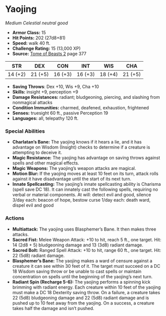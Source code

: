 # Yaojing

*Medium* *Celestial* *neutral good*

- **Armor Class:** 15
- **Hit Points:** 202 (27d8+81)
- **Speed:** walk 40 ft.
- **Challenge Rating:** 15 (13,000 XP)
- **Source:** [Tome of Beasts 2](https://koboldpress.com/kpstore/product/tome-of-beasts-2-for-5th-edition) page 377

| STR | DEX | CON | INT | WIS | CHA |
| --- | --- | --- | --- | --- | --- |
| 14 (+2) | 21 (+5) | 16 (+3) | 16 (+3) | 18 (+4) | 21 (+5) |

- **Saving Throws**: Dex +10, Wis +9, Cha +10
- **Skills:** insight +9, perception +9
- **Damage Resistances:** radiant; bludgeoning, piercing, and slashing from nonmagical attacks
- **Condition Immunities:** charmed, deafened, exhaustion, frightened
- **Senses:** truesight 60 ft., passive Perception 19
- **Languages:** all, telepathy 120 ft.

### Special Abilities

- **Charlatan’s Bane:** The yaojing knows if it hears a lie, and it has advantage on Wisdom (Insight) checks to determine if a creature is attempting to deceive it.
- **Magic Resistance:** The yaojing has advantage on saving throws against spells and other magical effects.
- **Magic Weapons:** The yaojing’s weapon attacks are magical.
- **Motion Blur:** If the yaojing moves at least 10 feet on its turn, attack rolls against it have disadvantage until the start of its next turn.
- **Innate Spellcasting:** The yaojing’s innate spellcasting ability is Charisma (spell save DC 18). It can innately cast the following spells, requiring no verbal or material components.
At will: detect evil and good, silence
3/day each: beacon of hope, bestow curse
1/day each: death ward, dispel evil and good

### Actions

- **Multiattack:** The yaojing uses Blasphemer’s Bane. It then makes three attacks.
- **Sacred Fist:** Melee Weapon Attack: +10 to hit, reach 5 ft., one target. Hit: 14 (2d8 + 5) bludgeoning damage and 13 (3d8) radiant damage.
- **Sacred Bolt:** Ranged Spell Attack: +10 to hit, range 60 ft., one target. Hit: 22 (5d8) radiant damage.
- **Blasphemer’s Bane:** The yaojing makes a ward of censure against a creature it can see within 30 feet of it. The target must succeed on a DC 18 Wisdom saving throw or be unable to cast spells or maintain concentration on spells until the beginning of the yaojing’s next turn.
- **Radiant Spin (Recharge 5-6):** The yaojing performs a spinning kick brimming with radiant energy. Each creature within 10 feet of the yaojing must make a DC 18 Dexterity saving throw. On a failure, a creature takes 22 (5d8) bludgeoning damage and 22 (5d8) radiant damage and is pushed up to 10 feet away from the yaojing. On a success, a creature takes half the damage and isn’t pushed.


